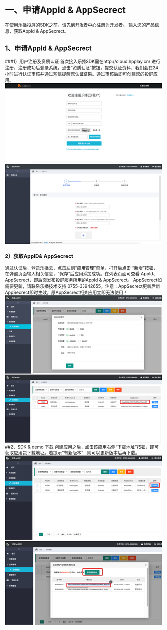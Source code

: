 # 一、申请AppId & AppSecrect
在使用乐播投屏的SDK之前，请先到开发者中心注册为开发者。
输入您的产品信息，获取AppId & AppSecrect。
## 1、申请AppId & AppSecrect
###1）用户注册及资质认证
首次接入乐播SDK需在http://cloud.hpplay.cn/ 进行注册，注册成功后登录系统，点击“资质认证”按钮，提交认证资料，我们会在24小时进行认证审核并通过短信提醒您认证结果。通过审核后即可创建您的投屏应用。
 ![注册](/assets/lebo_cloud_register.png)
 ![资产认证](/assets/lebo_cloud_certification.png)
### 2）获取AppID& AppSecrect
通过认证后，登录乐播云，点击左侧“应用管理”菜单，打开后点击 “新增”按钮，在弹窗页面输入相关信息，“保存”后应用添加成功。在列表页面可查看 AppId、AppSecrect，即后面发布投屏服务所用的AppId & AppSecrect。
AppSecrect如需要更新，请联系乐播技术支持 0755-33942655。注意：AppSecrect更新后新AppSecrect即时生效，原AppSecrect相关应用立即无法使用！
![获取AppID](/assets/lebo_cloud_app_manager.png)
![AppSecrect](/assets/lebo_cloud_app_manager_2.png)
##2、SDK & demo 下载
创建应用之后，点击该应用右侧“下载地址”按钮，即可获取应用包下载地址。若提示“有新版本”，则可以更新版本后再下载。
![下载地址](/assets/lebo_cloud_download_1.png)
![下载地址-2](/assets/lebo_cloud_download_2.png)